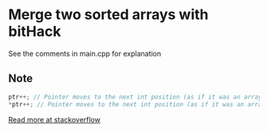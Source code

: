 # Merge two sorted arrays with bitHack

See the comments in main.cpp for explanation

## Note

```c
ptr++; // Pointer moves to the next int position (as if it was an array)
*ptr++; // Pointer moves to the next int position (as if it was an array). But returns the old content
```
[Read more at stackoverflow ](http://stackoverflow.com/questions/8208021/how-to-increment-a-pointer-address-and-pointers-value)
